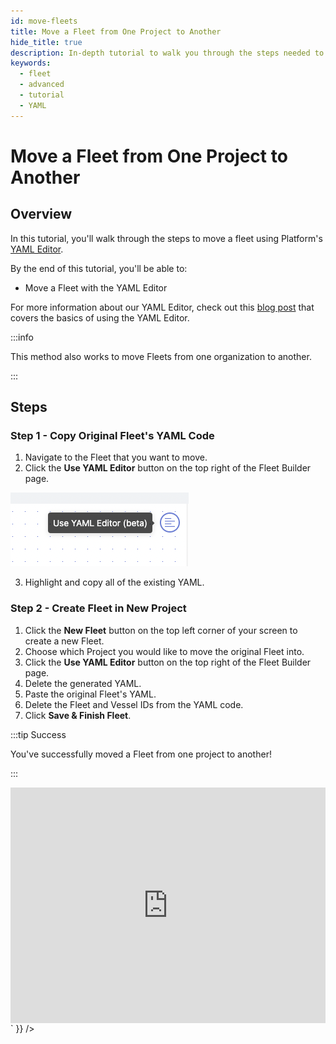 ```yaml
---
id: move-fleets
title: Move a Fleet from One Project to Another
hide_title: true
description: In-depth tutorial to walk you through the steps needed to quickly create or duplicate fleets with the YAML editor.
keywords:
  - fleet
  - advanced
  - tutorial
  - YAML
---
```



# Move a Fleet from One Project to Another

## Overview

In this tutorial, you'll walk through the steps to move a fleet using Platform's [YAML Editor](../reference/fleets/yaml-editor.md). 

By the end of this tutorial, you'll be able to: 

- Move a Fleet with the YAML Editor

For more information about our YAML Editor, check out this [blog post](https://www.shipyardapp.com/blog/facilitating-workflow-as-code/) that covers the basics of using the YAML Editor.

:::info

This method also works to move Fleets from one organization to another.

:::

## Steps

### Step 1 - Copy Original Fleet's YAML Code

1. Navigate to the Fleet that you want to move.
2. Click the **Use YAML Editor** button on the top right of the Fleet Builder page.

![Use YAML Editor Button](../.gitbook/assets/shipyard_2022_08_10_10_46_32.png)

3. Highlight and copy all of the existing YAML.

### Step 2 - Create Fleet in New Project

1. Click the **New Fleet** button on the top left corner of your screen to create a new Fleet.
2. Choose which Project you would like to move the original Fleet into. 
3. Click the **Use YAML Editor** button on the top right of the Fleet Builder page.
4. Delete the generated YAML.
5. Paste the original Fleet's YAML. 
6. Delete the Fleet and Vessel IDs from the YAML code.
7. Click **Save & Finish Fleet**.

:::tip Success

You've successfully moved a Fleet from one project to another!

:::

<div dangerouslySetInnerHTML={{ __html: `<div style="position: relative; padding-bottom: calc(66.66666666666666% + 41px); height: 0;"><iframe src="https://demo.arcade.software/MyhXJI3nm5ewtWZ6QvOx?embed" frameborder="0" loading="lazy" webkitallowfullscreen mozallowfullscreen allowfullscreen style="position: absolute; top: 0; left: 0; width: 100%; height: 100%;color-scheme: light;" title="How to Move a Fleet"></iframe></div>` }} />
